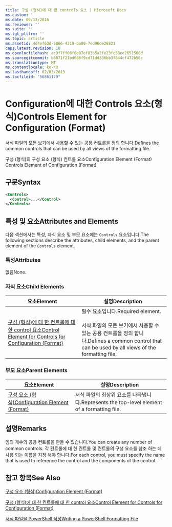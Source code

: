 ```yaml
---
title: 구성 (형식)에 대 한 controls 요소 | Microsoft Docs
ms.custom: ''
ms.date: 09/13/2016
ms.reviewer: ''
ms.suite: ''
ms.tgt_pltfrm: ''
ms.topic: article
ms.assetid: 4d4ef63d-5866-4319-ba00-7ed96de26821
caps.latest.revision: 18
ms.openlocfilehash: ac9f7ff08f6e87ef83b5a2fe23fc58ee2651566d
ms.sourcegitcommit: b6871f21bd666f9cd71dd336bb3f844cf472b56c
ms.translationtype: MT
ms.contentlocale: ko-KR
ms.lasthandoff: 02/03/2019
ms.locfileid: "56861179"
---
```

# <a name="controls-element-for-configuration-format"></a><span data-ttu-id="4d2b2-102">Configuration에 대한 Controls 요소(형식)</span><span class="sxs-lookup"><span data-stu-id="4d2b2-102">Controls Element for Configuration (Format)</span></span>

<span data-ttu-id="4d2b2-103">서식 파일의 모든 보기에서 사용할 수 있는 공용 컨트롤을 정의 합니다.</span><span class="sxs-lookup"><span data-stu-id="4d2b2-103">Defines the common controls that can be used by all views of the formatting file.</span></span>

<span data-ttu-id="4d2b2-104">구성 (형식)의 구성 요소 (형식) 컨트롤 요소</span><span class="sxs-lookup"><span data-stu-id="4d2b2-104">Configuration Element (Format) Controls Element of Configuration (Format)</span></span>

## <a name="syntax"></a><span data-ttu-id="4d2b2-105">구문</span><span class="sxs-lookup"><span data-stu-id="4d2b2-105">Syntax</span></span>

```xml
<Controls>
  <Control>...</Control>
</Controls>
```

## <a name="attributes-and-elements"></a><span data-ttu-id="4d2b2-106">특성 및 요소</span><span class="sxs-lookup"><span data-stu-id="4d2b2-106">Attributes and Elements</span></span>

<span data-ttu-id="4d2b2-107">다음 섹션에서는 특성, 자식 요소 및 부모 요소에는 `Controls` 요소입니다.</span><span class="sxs-lookup"><span data-stu-id="4d2b2-107">The following sections describe the attributes, child elements, and the parent element of the `Controls` element.</span></span>

### <a name="attributes"></a><span data-ttu-id="4d2b2-108">특성</span><span class="sxs-lookup"><span data-stu-id="4d2b2-108">Attributes</span></span>

<span data-ttu-id="4d2b2-109">없음</span><span class="sxs-lookup"><span data-stu-id="4d2b2-109">None.</span></span>

### <a name="child-elements"></a><span data-ttu-id="4d2b2-110">자식 요소</span><span class="sxs-lookup"><span data-stu-id="4d2b2-110">Child Elements</span></span>

|<span data-ttu-id="4d2b2-111">요소</span><span class="sxs-lookup"><span data-stu-id="4d2b2-111">Element</span></span>|<span data-ttu-id="4d2b2-112">설명</span><span class="sxs-lookup"><span data-stu-id="4d2b2-112">Description</span></span>|
|-------------|-----------------|
|[<span data-ttu-id="4d2b2-113">구성 (형식)에 대 한 컨트롤에 대 한 control 요소</span><span class="sxs-lookup"><span data-stu-id="4d2b2-113">Control Element for Controls for Configuration (Format)</span></span>](./control-element-for-controls-for-configuration-format.md)|<span data-ttu-id="4d2b2-114">필수 요소입니다.</span><span class="sxs-lookup"><span data-stu-id="4d2b2-114">Required element.</span></span><br /><br /> <span data-ttu-id="4d2b2-115">서식 파일의 모든 보기에서 사용할 수 있는 공용 컨트롤을 정의 합니다.</span><span class="sxs-lookup"><span data-stu-id="4d2b2-115">Defines a common control that can be used by all views of the formatting file.</span></span>|

### <a name="parent-elements"></a><span data-ttu-id="4d2b2-116">부모 요소</span><span class="sxs-lookup"><span data-stu-id="4d2b2-116">Parent Elements</span></span>

|<span data-ttu-id="4d2b2-117">요소</span><span class="sxs-lookup"><span data-stu-id="4d2b2-117">Element</span></span>|<span data-ttu-id="4d2b2-118">설명</span><span class="sxs-lookup"><span data-stu-id="4d2b2-118">Description</span></span>|
|-------------|-----------------|
|[<span data-ttu-id="4d2b2-119">구성 요소 (형식)</span><span class="sxs-lookup"><span data-stu-id="4d2b2-119">Configuration Element (Format)</span></span>](./configuration-element-format.md)|<span data-ttu-id="4d2b2-120">서식 파일의 최상위 요소를 나타냅니다.</span><span class="sxs-lookup"><span data-stu-id="4d2b2-120">Represents the top-level element of a formatting file.</span></span>|

## <a name="remarks"></a><span data-ttu-id="4d2b2-121">설명</span><span class="sxs-lookup"><span data-stu-id="4d2b2-121">Remarks</span></span>

<span data-ttu-id="4d2b2-122">임의 개수의 공용 컨트롤을 만들 수 있습니다.</span><span class="sxs-lookup"><span data-stu-id="4d2b2-122">You can create any number of common controls.</span></span> <span data-ttu-id="4d2b2-123">각 컨트롤에 대 한 컨트롤 및 컨트롤의 구성 요소를 참조 하는 데 사용 되는 이름을 지정 해야 합니다.</span><span class="sxs-lookup"><span data-stu-id="4d2b2-123">For each control, you must specify the name that is used to reference the control and the components of the control.</span></span>

## <a name="see-also"></a><span data-ttu-id="4d2b2-124">참고 항목</span><span class="sxs-lookup"><span data-stu-id="4d2b2-124">See Also</span></span>

[<span data-ttu-id="4d2b2-125">구성 요소 (형식)</span><span class="sxs-lookup"><span data-stu-id="4d2b2-125">Configuration Element (Format)</span></span>](./configuration-element-format.md)

[<span data-ttu-id="4d2b2-126">구성 (형식)에 대 한 컨트롤에 대 한 control 요소</span><span class="sxs-lookup"><span data-stu-id="4d2b2-126">Control Element for Controls for Configuration (Format)</span></span>](./control-element-for-controls-for-configuration-format.md)

[<span data-ttu-id="4d2b2-127">서식 파일을 PowerShell 작성</span><span class="sxs-lookup"><span data-stu-id="4d2b2-127">Writing a PowerShell Formatting File</span></span>](./writing-a-powershell-formatting-file.md)
